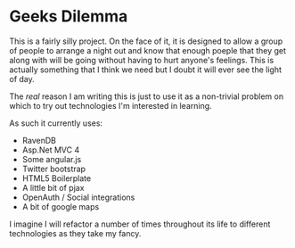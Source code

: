 Geeks Dilemma
=============

This is a fairly silly project. On the face of it, it is designed 
to allow a group of people to arrange a night out and know that enough
poeple that they get along with will be going without having to hurt 
anyone's feelings. This is actually something that I think we need but
I doubt it will ever see the light of day.

The *real* reason I am writing this is just to use it as a non-trivial 
problem on which to try out technologies I'm interested in learning.

As such it currently uses:

* RavenDB
* Asp.Net MVC 4
* Some angular.js 
* Twitter bootstrap
* HTML5 Boilerplate
* A little bit of pjax
* OpenAuth / Social integrations
* A bit of google maps

I imagine I will refactor a number of times throughout its life to 
different technologies as they take my fancy.
